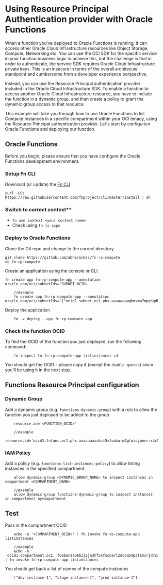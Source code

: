 # Using Resource Principal Authentication provider with Oracle Functions

When a function you've deployed to Oracle Functions is running, it can access other Oracle Cloud
Infrastructure resources like Object Storage, Compute, Networking etc. You can use the OCI SDK for the specific service in your function business logic to achieve this, but the challenge is that in order to authenticate, the service SDK requires Oracle Cloud Infrastructure private keys. This is an insecure in terms of the overall architecute standpoint and cumbersome from a developer experience perspective.

Instead, you can use the Resource Principal authentication provider included in the Oracle Cloud Infrastructure SDK. To enable a function to access another Oracle Cloud Infrastructure resource, you have to include the function in a dynamic group, and then create a policy to grant the dynamic group access to that resource.

This example will take you through how to use Oracle Functions to list Compute Instances in a specific compartment within your OCI tenacy, using the Resource Principal authentication provider. Let's start by configurion Oracle Functions and deploying our function.

## Oracle Functions

Before you begin, please ensure that you have configure the Oracle Functions development environment. 

### Setup Fn CLI

Download (or update) the [Fn CLI](https://github.com/fnproject/cli)

`curl -LSs https://raw.githubusercontent.com/fnproject/cli/master/install | sh`

### Switch to correct context**

- `fn use context <your context name>`
- Check using `fn ls apps`

### Deploy to Oracle Functions

Clone the Git repo and change to the correct directory

	git clone https://github.com/abhirockzz/fn-rp-compute
	cd fn-rp-compute

Create an application using the console or CLI.

	fn create app fn-rp-compute-app --annotation oracle.com/oci/subnetIds='SUBNET_OCIDs
        
        //example
        fn create app fn-rp-compute-app --annotation oracle.com/oci/subnetIds='["ocid1.subnet.oc1.phx.aaaaaaaaghmsma7mpqhqdhbgnby25u2zo4wqlrrcskvu7jg56dryxtfoobar"]' 

Deploy the application

        fn -v deploy --app fn-rp-compute-app

### Check the function OCID

To find the OCID of the function you just deployed, run the following command:

        fn inspect fn fn-rp-compute-app listinstances id

You should get the OCID - please copy it (except the `double quotes`) since you'll be using it in the next step.

## Functions Resource Principal configuration

### Dynamic Group

Add a dynamic group (e.g. `functions-dynamic-group`) with a rule to allow the function you just deployed to be added to the group

        resource.id='<FUNCTION_OCID>'
        
        //example
        resource.id='ocid1.fnfunc.oc1.phx.aaaaaaaaabzi5xfoobarm2gfwisjpnnrrx4c5j2gk6dp26qoinb647foobar'

### IAM Policy

Add a policy (e.g. `functions-list-instances-policy`) to allow listing instances in the specified compartment

        allow dynamic-group <DYNAMIC_GROUP_NAME> to inspect instances in compartment <COMPARTMENT_NAME>
        
        //example
        allow dynamic-group functions-dynamic-group to inspect instances in compartment mycompartment


## Test

Pass in the compartment OCID

        echo -n '<COMPARTMENT_OCID>' | fn invoke fn-rp-compute-app listinstances

        //example
        echo -n 'ocid1.compartment.oc1..foobaraaokbzj2jn3hf5kfoobarl2dq7u54p3tsmxrjd7s3uu7x23tfoobar' | fn invoke fn-rp-compute-app listinstances

You should get back a list of names of the compute instances

        ["dev-instance-1", "stage-instance-1", "prod-instance-1"]